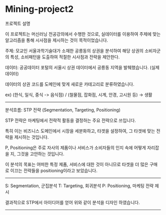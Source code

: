 # Mining-project2

프로젝트 설명

이 프로젝트는 머신러닝 전공강의에서 수행한 것으로, 실데이터를 이용하여 주제에 맞는 알고리즘을 통해 시사점을 제시하는 것이 목적이었습니다.

주제: 모교인 서울과학기술대가 소재한 공릉동의 상권을 분석하여 해당 상권의 소비자군의 특성, 소비패턴을 도출하여 적절한 시사점과 전략을 제안한다.

데이터: 공공데이터 포털의 서울시 상권 데이터에서 공릉동 지역을 발췌했습니다. (실제 데이터)

데이터의 상권 코드를 도메인에 맞게 새로운 카테고리로 분류하였습니다. 

ex) (한식, 일식, 중식 -> 음식점) / (철물점, 잡화점, 시계, 안경, 고시원 등) -> 생활



__________

분석흐름: STP 전략 (Segmentation, Targeting, Positioning)

STP 전략은 마케팅에서 전략적 활동을 결정하는 주요 전략으로 쓰입니다.

특히 이는 비즈니스 도메인에서 시장을 세분화하고, 타겟을 설정하여, 그 타겟에 맞는 전략을 제시하는 것입니다.

P, Positioning은 주로 자사의 제품이나 서비스가 소비자들의 인지 속에 어떻게 자리잡을 지, 그것을 고안하는 것입니다.

이 분석의 목표는 어떠한 특정 제품, 서비스에 대한 것이 아니므로 타겟을 더 많은 구매로 이끄는 전략들을 positioning이라고 보았습니다.

__________

S: Segmentation, 군집분석
T: Targeting, 회귀분석
P: Positioning, 마케팅 전략 제시

결과적으로 STP에서 아이디어를 얻어 위와 같이 분석을 디자인 하였습니다.

__________


